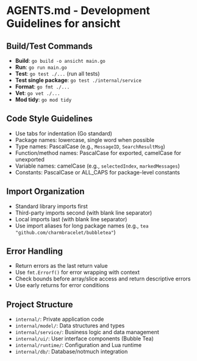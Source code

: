 # AGENTS.md - Development Guidelines for ansicht

## Build/Test Commands
- **Build**: `go build -o ansicht main.go`
- **Run**: `go run main.go`
- **Test**: `go test ./...` (run all tests)
- **Test single package**: `go test ./internal/service`
- **Format**: `go fmt ./...`
- **Vet**: `go vet ./...`
- **Mod tidy**: `go mod tidy`

## Code Style Guidelines
- Use tabs for indentation (Go standard)
- Package names: lowercase, single word when possible
- Type names: PascalCase (e.g., `MessageID`, `SearchResultMsg`)
- Function/method names: PascalCase for exported, camelCase for unexported
- Variable names: camelCase (e.g., `selectedIndex`, `markedMessages`)
- Constants: PascalCase or ALL_CAPS for package-level constants

## Import Organization
- Standard library imports first
- Third-party imports second (with blank line separator)
- Local imports last (with blank line separator)
- Use import aliases for long package names (e.g., `tea "github.com/charmbracelet/bubbletea"`)

## Error Handling
- Return errors as the last return value
- Use `fmt.Errorf()` for error wrapping with context
- Check bounds before array/slice access and return descriptive errors
- Use early returns for error conditions

## Project Structure
- `internal/`: Private application code
- `internal/model/`: Data structures and types
- `internal/service/`: Business logic and data management
- `internal/ui/`: User interface components (Bubble Tea)
- `internal/runtime/`: Configuration and Lua runtime
- `internal/db/`: Database/notmuch integration